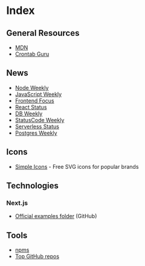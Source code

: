 # Index

## General Resources

- [MDN](https://developer.mozilla.org/en-US/)
- [Crontab Guru](https://crontab.guru/)

## News
- [Node Weekly](https://nodeweekly.com/latest)
- [JavaScript Weekly](https://javascriptweekly.com/latest)
- [Frontend Focus](https://frontendfoc.us/latest)
- [React Status](https://react.statuscode.com/latest)
- [DB Weekly](https://dbweekly.com/latest)
- [StatusCode Weekly](https://weekly.statuscode.com/latest)
- [Serverless Status](https://serverless.email/latest)
- [Postgres Weekly](https://postgresweekly.com/latest)

## Icons
- [Simple Icons](https://simpleicons.org/) - Free SVG icons for popular brands

## Technologies

### Next.js
- [Official examples folder](https://github.com/vercel/next.js/tree/canary/examples) (GitHub)

## Tools
- [npms](https://npms.io/)
- [Top GitHub repos](https://github.com/search?q=stars%3A%3E100&s=stars&type=Repositories)


